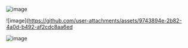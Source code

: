 ![image](https://github.com/user-attachments/assets/df39a66a-774b-4acd-bcf8-aabee483bacb)

![image](https://github.com/user-attachments/assets/9743894e-2b82-4a0d-b492-af2cdc8aa6ed
 
![image](https://github.com/user-attachments/assets/1f4c4247-83f3-4461-a392-7737138b890f)


